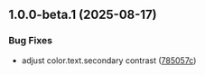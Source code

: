 ## 1.0.0-beta.1 (2025-08-17)

### Bug Fixes

* adjust color.text.secondary contrast ([785057c](https://github.com/MaxLaven91/tokens/commit/785057c5238525ad78fc88ac5b27963c07b57e95))
